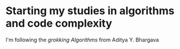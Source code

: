 # Starting my studies in algorithms and code complexity

I'm following the *grokking Algorithms* from Aditya Y. Bhargava